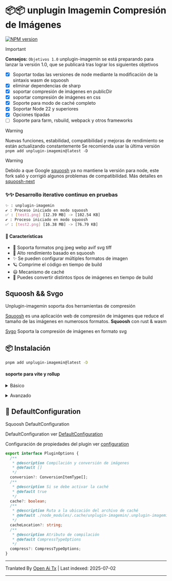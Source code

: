 # 📦📦 unplugin Imagemin Compresión de Imágenes

[![NPM version](https://img.shields.io/npm/v/unplugin-imagemin?color=a1b858&label=)](https://www.npmjs.com/package/unplugin-imagemin)

> [!IMPORTANT]
> **Consejos:**
> `Objetivos 1.0` unplugin-imagemin se está preparando para lanzar la versión 1.0, que se publicará tras lograr los siguientes objetivos

- [x] Soportar todas las versiones de node mediante la modificación de la sintaxis wasm de squoosh
- [x] eliminar dependencias de sharp
- [x] soportar compresión de imágenes en publicDir
- [x] soportar compresión de imágenes en css
- [x] Soporte para modo de caché completo
- [x] Soportar Node 22 y superiores
- [x] Opciones tipadas
- [ ] Soporte para farm, rsbuild, webpack y otros frameworks

> [!WARNING]
Nuevas funciones, estabilidad, compatibilidad y mejoras de rendimiento se están actualizando constantemente
Se recomienda usar la última versión  `pnpm add unplugin-imagemin@latest -D`

> [!WARNING]
Debido a que Google [squoosh](https://github.com/GoogleChromeLabs/squoosh) ya no mantiene la versión para node, este fork salió y corrigió algunos problemas de compatibilidad. Más detalles en [squoosh-next](https://github.com/ErKeLost/squoosh-node-latest)

### ✨✨ Desarrollo iterativo continuo en pruebas

```bash
✨ : unplugin-imagemin
✔ : Proceso iniciado en modo squoosh
✅ : [test1.png] [12.39 MB] -> [102.54 KB]
✔ : Proceso iniciado en modo squoosh
✅ : [test2.png] [16.38 MB] -> [76.79 KB]
```

#### 🌈 Características

- 🍰 Soporta formatos png jpeg webp avif svg tiff
- 🦾 Alto rendimiento basado en squoosh
- ✨ Se pueden configurar múltiples formatos de imagen
- 🪐 Comprime el código en tiempo de build
- 😃 Mecanismo de caché
- 🌈 Puedes convertir distintos tipos de imágenes en tiempo de build

## Squoosh && Svgo

Unplugin-imagemin soporta dos herramientas de compresión

[Squoosh](https://github.com/GoogleChromeLabs/squoosh) es una aplicación web de compresión de imágenes que reduce el tamaño de las imágenes en numerosos formatos.
**Squoosh** con rust & wasm

[Svgo](https://github.com/svg/svgo) Soporta la compresión de imágenes en formato svg

## 📦 Instalación

```bash
pnpm add unplugin-imagemin@latest -D
```

#### soporte para vite y rollup

<details>
<summary>Básico</summary><br>

```ts
import { defineConfig } from 'vite';
import vue from '@vitejs/plugin-vue';
import imagemin from 'unplugin-imagemin/vite';
// https://vitejs.dev/config/
export default defineConfig({
  plugins: [vue(), imagemin()],
});
```

<br></details>

<details>
<summary>Avanzado</summary><br>

```ts
iimport { defineConfig } from 'vite';
import vue from '@vitejs/plugin-vue';
import imagemin from 'unplugin-imagemin/vite';
// https://vitejs.dev/config/
export default defineConfig({
  plugins: [
    vue(),
    imagemin({
      // por defecto true
      cache: false,
      // Opciones de configuración predeterminadas para comprimir diferentes imágenes
      compress: {
        jpg: {
          quality: 10,
        },
        jpeg: {
          quality: 10,
        },
        png: {
          quality: 10,
        },
```typescript
        webp: {
          quality: 10,
        },
      },
      conversion: [
        { from: 'jpeg', to: 'webp' },
        { from: 'png', to: 'webp' },
        { from: 'JPG', to: 'jpeg' },
      ],
    }),
  ],
});

```

<br></details>

## 🌸 DefaultConfiguration

Squoosh DefaultConfiguration

DefaultConfiguration ver [DefaultConfiguration](https://github.com/ErKeLost/unplugin-imagemin/blob/main/src/core/compressOptions.ts)

Configuración de propiedades del plugin ver [configuration](https://github.com/ErKeLost/unplugin-imagemin/blob/main/src/core/types/index.ts)

```typescript
export interface PluginOptions {
  /**
   * @description Compilación y conversión de imágenes
   * @default []
   */
  conversion?: ConversionItemType[];
  /**
   * @description Si se debe activar la caché
   * @default true
   */
  cache?: boolean;
  /**
   * @description Ruta a la ubicación del archivo de caché
   * @default ./node_modules/.cache/unplugin-imagemin/.unplugin-imagemin-cache
   */
  cacheLocation?: string;
  /**
   * @description Atributo de compilación
   * @default CompressTypeOptions
   */
  compress?: CompressTypeOptions;
}
```

---

Tranlated By [Open Ai Tx](https://github.com/OpenAiTx/OpenAiTx) | Last indexed: 2025-07-02

---